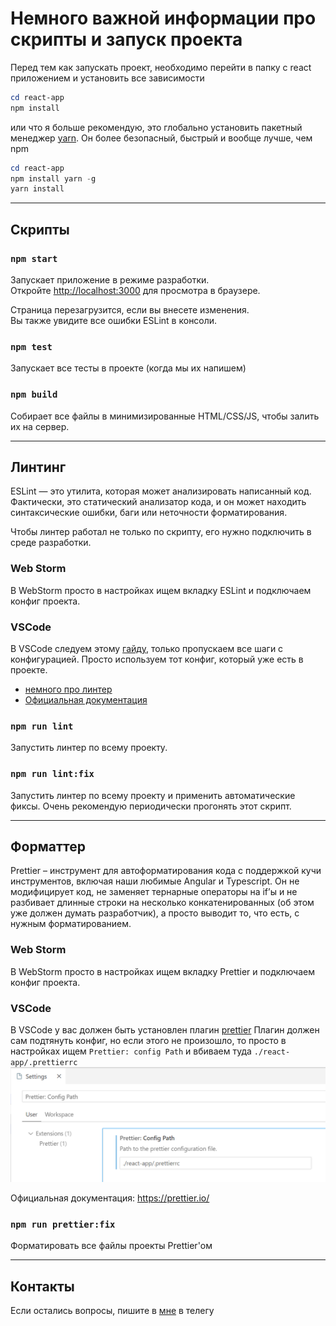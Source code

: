 # Немного важной информации про скрипты и запуск проекта

Перед тем как запускать проект, необходимо перейти в папку с react приложением
и установить все зависимости

```powershell
cd react-app
npm install
```

или что я больше рекомендую, это глобально установить пакетный менеджер [yarn](https://yarnpkg.com/).
Он более безопасный, быстрый и вообще лучше, чем npm

```powershell
cd react-app
npm install yarn -g
yarn install
```

---

## Скрипты

### `npm start`

Запускает приложение в режиме разработки.\
Откройте [http://localhost:3000](http://localhost:3000) для просмотра в браузере.

Страница перезагрузится, если вы внесете изменения.\
Вы также увидите все ошибки ESLint в консоли.

### `npm test`

Запускает все тесты в проекте (когда мы их напишем)

### `npm build`

Собирает все файлы в минимизированные HTML/CSS/JS, чтобы залить их на сервер.

---

## Линтинг

ESLint — это утилита, которая может анализировать написанный код. Фактически, это статический анализатор кода, и он
может находить синтаксические ошибки, баги или неточности форматирования.

Чтобы линтер работал не только по скрипту, его нужно подключить в среде разработки.

### Web Storm

В WebStorm просто в настройках ищем вкладку ESLint и подключаем конфиг проекта.

### VSCode

В VSCode следуем этому
[гайду](https://dev.to/eprikhodko/eslint-prettier-vs-code-create-react-app-airbnb-52bc),
только пропускаем все шаги с конфигурацией. Просто
используем тот конфиг, который уже есть в проекте.

- [немного про линтер](https://tproger.ru/translations/setting-up-eslint-and-prettier/)
- [Официальная документация](https://eslint.org/)

### `npm run lint`

Запустить линтер по всему проекту.

### `npm run lint:fix`

Запустить линтер по всему проекту и применить автоматические фиксы.
Очень рекомендую периодически прогонять этот скрипт.

---

## Форматтер

Prettier – инструмент для автоформатирования кода с поддержкой кучи инструментов, включая наши любимые Angular и
Typescript. Он не модифицирует код, не заменяет тернарные операторы на if’ы и не разбивает длинные строки на несколько
конкатенированных (об этом уже должен думать разработчик), а просто выводит то, что есть, с нужным форматированием.

### Web Storm

В WebStorm просто в настройках ищем вкладку Prettier и подключаем конфиг проекта.

### VSCode

В VSCode у вас должен быть установлен
плагин [prettier](https://marketplace.visualstudio.com/items?itemName=esbenp.prettier-vscode)
Плагин должен сам подтянуть
конфиг, но если этого не произошло, то просто в настройках ищем `Prettier: config Path`
и вбиваем туда `./react-app/.prettierrc`
![img.png](docs/img.png)

Официальная документация: https://prettier.io/

### `npm run prettier:fix`

Форматировать все файлы проекты Prettier'ом

---
## Контакты
Если остались вопросы, пишите в [мне](https://t.me/KatasonovYP) в телегу


